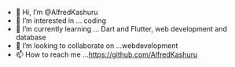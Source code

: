 - 👋 Hi, I’m @AlfredKashuru
- 👀 I’m interested in ... coding
- 🌱 I’m currently learning ... Dart and Flutter, web development and database
- 💞️ I’m looking to collaborate on ...webdevelopment
- 📫 How to reach me ...https://github.com/AlfredKashuru

<!---
AlfredKashuru/AlfredKashuru is a ✨ special ✨ repository because its `README.md` (this file) appears on your GitHub profile.
You can click the Preview link to take a look at your changes.
--->
